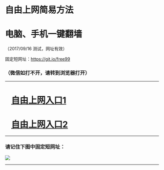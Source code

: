 ﻿# 自由上网简易方法

# 电脑、手机一键翻墙

（2017/09/16 测试，网址有效）

固定短网址：https://git.io/free99

### （微信如打不开，请转到浏览器打开）


***





# &nbsp;&nbsp; <a href="http://ft75518739.fwq-tz1003.online/fwqtz01.html?t=091600113973 " target="_blank">自由上网入口1</a>
# &nbsp;&nbsp; <a href="http://ft863511695.fwq-tz1004.online/fwqtz02.html?t=091600124094 " target="_blank">自由上网入口2</a>
***

### 请记住下图中固定短网址：

<img src="https://s3-us-west-2.amazonaws.com/fwq-1001/yjfq-20170905okok.png" /> 


***

